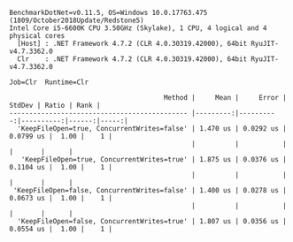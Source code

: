 
    BenchmarkDotNet=v0.11.5, OS=Windows 10.0.17763.475 (1809/October2018Update/Redstone5)
    Intel Core i5-6600K CPU 3.50GHz (Skylake), 1 CPU, 4 logical and 4 physical cores
      [Host] : .NET Framework 4.7.2 (CLR 4.0.30319.42000), 64bit RyuJIT-v4.7.3362.0
      Clr    : .NET Framework 4.7.2 (CLR 4.0.30319.42000), 64bit RyuJIT-v4.7.3362.0

    Job=Clr  Runtime=Clr  

                                           Method |     Mean |     Error |    StdDev | Ratio | Rank |
    --------------------------------------------- |---------:|----------:|----------:|------:|-----:|
      'KeepFileOpen=true, ConcurrentWrites=false' | 1.470 us | 0.0292 us | 0.0799 us |  1.00 |    1 |
                                                  |          |           |           |       |      |
       'KeepFileOpen=true, ConcurrentWrites=true' | 1.875 us | 0.0376 us | 0.1104 us |  1.00 |    1 |
                                                  |          |           |           |       |      |
     'KeepFileOpen=false, ConcurrentWrites=false' | 1.400 us | 0.0278 us | 0.0673 us |  1.00 |    1 |
                                                  |          |           |           |       |      |
      'KeepFileOpen=false, ConcurrentWrites=true' | 1.807 us | 0.0356 us | 0.0554 us |  1.00 |    1 |
